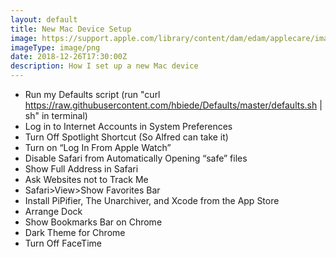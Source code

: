 ```yaml
---
layout: default
title: New Mac Device Setup
image: https://support.apple.com/library/content/dam/edam/applecare/images/en_US/macbook/osx-el-capitan-setup-macbook-gold-open.png
imageType: image/png
date: 2018-12-26T17:30:00Z
description: How I set up a new Mac device
---
```


 * Run my Defaults script (run "curl https://raw.githubusercontent.com/hbiede/Defaults/master/defaults.sh \| sh" in terminal) 
 * Log in to Internet Accounts in System Preferences
 * Turn Off Spotlight Shortcut (So Alfred can take it) 
 * Turn on “Log In From Apple Watch”
 * Disable Safari from Automatically Opening “safe” files
 * Show Full Address in Safari
 * Ask Websites not to Track Me
 * Safari>View>Show Favorites Bar
 * Install PiPifier, The Unarchiver, and Xcode from the App Store
 * Arrange Dock
 * Show Bookmarks Bar on Chrome
 * Dark Theme for Chrome
 * Turn Off FaceTime
